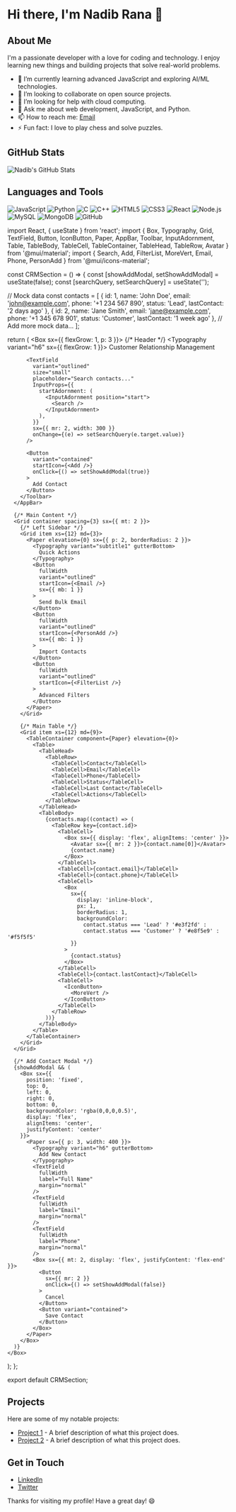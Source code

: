 # Hi there, I'm Nadib Rana 👋

## About Me
I'm a passionate developer with a love for coding and technology. I enjoy learning new things and building projects that solve real-world problems. 

- 🌱 I’m currently learning advanced JavaScript and exploring AI/ML technologies.
- 👯 I’m looking to collaborate on open source projects.
- 🤔 I’m looking for help with cloud computing.
- 💬 Ask me about web development, JavaScript, and Python.
- 📫 How to reach me: [Email](mailto:codecrafersnadib@gmail.com)
- ⚡ Fun fact: I love to play chess and solve puzzles.

## GitHub Stats
![Nadib's GitHub Stats](https://github-readme-stats.vercel.app/api?username=Nadib-Rana&show_icons=true&theme=radical)


## Languages and Tools

![JavaScript](https://img.shields.io/badge/-JavaScript-black?style=flat-square&logo=javascript)
![Python](https://img.shields.io/badge/-Python-black?style=flat-square&logo=python)
![C](https://img.shields.io/badge/-C-black?style=flat-square&logo=c&logoColor=white)
![C++](https://img.shields.io/badge/-C%2B%2B-black?style=flat-square&logo=cplusplus&logoColor=white)
![HTML5](https://img.shields.io/badge/-HTML-black?style=flat-square&logo=html5)
![CSS3](https://img.shields.io/badge/-CSS-black?style=flat-square&logo=css3)
![React](https://img.shields.io/badge/-React-black?style=flat-square&logo=react)
![Node.js](https://img.shields.io/badge/-Node.js-black?style=flat-square&logo=node.js)
![MySQL](https://img.shields.io/badge/-MySQL-black?style=flat-square&logo=mysql)
![MongoDB](https://img.shields.io/badge/-MongoDB-black?style=flat-square&logo=mongodb)
![GitHub](https://img.shields.io/badge/-GitHub-black?style=flat-square&logo=github)


import React, { useState } from 'react';
import { 
  Box,
  Typography,
  Grid,
  TextField,
  Button,
  IconButton,
  Paper,
  AppBar,
  Toolbar,
  InputAdornment,
  Table,
  TableBody,
  TableCell,
  TableContainer,
  TableHead,
  TableRow,
  Avatar
} from '@mui/material';
import { 
  Search, 
  Add, 
  FilterList, 
  MoreVert, 
  Email, 
  Phone, 
  PersonAdd 
} from '@mui/icons-material';

const CRMSection = () => {
  const [showAddModal, setShowAddModal] = useState(false);
  const [searchQuery, setSearchQuery] = useState('');

  // Mock data
  const contacts = [
    { id: 1, name: 'John Doe', email: 'john@example.com', phone: '+1 234 567 890', status: 'Lead', lastContact: '2 days ago' },
    { id: 2, name: 'Jane Smith', email: 'jane@example.com', phone: '+1 345 678 901', status: 'Customer', lastContact: '1 week ago' },
    // Add more mock data...
  ];

  return (
    <Box sx={{ flexGrow: 1, p: 3 }}>
      {/* Header */}
      <AppBar position="static" color="inherit" elevation={0}>
        <Toolbar>
          <Typography variant="h6" sx={{ flexGrow: 1 }}>
            Customer Relationship Management
          </Typography>
          
          <TextField
            variant="outlined"
            size="small"
            placeholder="Search contacts..."
            InputProps={{
              startAdornment: (
                <InputAdornment position="start">
                  <Search />
                </InputAdornment>
              ),
            }}
            sx={{ mr: 2, width: 300 }}
            onChange={(e) => setSearchQuery(e.target.value)}
          />

          <Button 
            variant="contained" 
            startIcon={<Add />}
            onClick={() => setShowAddModal(true)}
          >
            Add Contact
          </Button>
        </Toolbar>
      </AppBar>

      {/* Main Content */}
      <Grid container spacing={3} sx={{ mt: 2 }}>
        {/* Left Sidebar */}
        <Grid item xs={12} md={3}>
          <Paper elevation={0} sx={{ p: 2, borderRadius: 2 }}>
            <Typography variant="subtitle1" gutterBottom>
              Quick Actions
            </Typography>
            <Button 
              fullWidth 
              variant="outlined" 
              startIcon={<Email />}
              sx={{ mb: 1 }}
            >
              Send Bulk Email
            </Button>
            <Button 
              fullWidth 
              variant="outlined" 
              startIcon={<PersonAdd />}
              sx={{ mb: 1 }}
            >
              Import Contacts
            </Button>
            <Button 
              fullWidth 
              variant="outlined" 
              startIcon={<FilterList />}
            >
              Advanced Filters
            </Button>
          </Paper>
        </Grid>

        {/* Main Table */}
        <Grid item xs={12} md={9}>
          <TableContainer component={Paper} elevation={0}>
            <Table>
              <TableHead>
                <TableRow>
                  <TableCell>Contact</TableCell>
                  <TableCell>Email</TableCell>
                  <TableCell>Phone</TableCell>
                  <TableCell>Status</TableCell>
                  <TableCell>Last Contact</TableCell>
                  <TableCell>Actions</TableCell>
                </TableRow>
              </TableHead>
              <TableBody>
                {contacts.map((contact) => (
                  <TableRow key={contact.id}>
                    <TableCell>
                      <Box sx={{ display: 'flex', alignItems: 'center' }}>
                        <Avatar sx={{ mr: 2 }}>{contact.name[0]}</Avatar>
                        {contact.name}
                      </Box>
                    </TableCell>
                    <TableCell>{contact.email}</TableCell>
                    <TableCell>{contact.phone}</TableCell>
                    <TableCell>
                      <Box 
                        sx={{ 
                          display: 'inline-block',
                          px: 1,
                          borderRadius: 1,
                          backgroundColor: 
                            contact.status === 'Lead' ? '#e3f2fd' : 
                            contact.status === 'Customer' ? '#e8f5e9' : '#f5f5f5'
                        }}
                      >
                        {contact.status}
                      </Box>
                    </TableCell>
                    <TableCell>{contact.lastContact}</TableCell>
                    <TableCell>
                      <IconButton>
                        <MoreVert />
                      </IconButton>
                    </TableCell>
                  </TableRow>
                ))}
              </TableBody>
            </Table>
          </TableContainer>
        </Grid>
      </Grid>

      {/* Add Contact Modal */}
      {showAddModal && (
        <Box sx={{ 
          position: 'fixed', 
          top: 0, 
          left: 0, 
          right: 0, 
          bottom: 0, 
          backgroundColor: 'rgba(0,0,0,0.5)',
          display: 'flex',
          alignItems: 'center',
          justifyContent: 'center'
        }}>
          <Paper sx={{ p: 3, width: 400 }}>
            <Typography variant="h6" gutterBottom>
              Add New Contact
            </Typography>
            <TextField
              fullWidth
              label="Full Name"
              margin="normal"
            />
            <TextField
              fullWidth
              label="Email"
              margin="normal"
            />
            <TextField
              fullWidth
              label="Phone"
              margin="normal"
            />
            <Box sx={{ mt: 2, display: 'flex', justifyContent: 'flex-end' }}>
              <Button 
                sx={{ mr: 2 }} 
                onClick={() => setShowAddModal(false)}
              >
                Cancel
              </Button>
              <Button variant="contained">
                Save Contact
              </Button>
            </Box>
          </Paper>
        </Box>
      )}
    </Box>
  );
};

export default CRMSection;

## Projects
Here are some of my notable projects:

- [Project 1](https://github.com/Nadib-Rana/project1) - A brief description of what this project does.
- [Project 2](https://github.com/Nadib-Rana/project2) - A brief description of what this project does.

## Get in Touch
- [LinkedIn](https://www.linkedin.com/in/your-linkedin-profile)
- [Twitter](https://twitter.com/your-twitter-profile)

Thanks for visiting my profile! Have a great day! 😄
